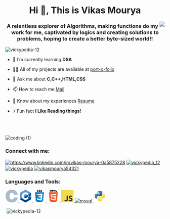 <h1 align="center">Hi 👋, This is Vikas Mourya</h1> 

<img src="https://github.com/vickypedia-12/vickypedia-12/assets/111296997/ff3ae7a0-e347-4676-8b63-90c87a803450" align="right" />

<h3 align="center">A relentless explorer of Algorithms, making functions do my work for me, captivated by logics and creating solutions to problems, hoping to create a better byte-sized world!!</h3>

<p align="left"> <img src="https://komarev.com/ghpvc/?username=vickypedia-12&label=Profile%20views&color=0e75b6&style=flat" alt="vickypedia-12" /> </p>

- 🌱 I’m currently learning **DSA**

- 👨‍💻 All of my projects are available at [port-o-folio](https://vickypedia-12.github.io/port-o-folio/)

- 💬 Ask me about **C,C++,HTML,CSS**

- 📫 How to reach me [Mail](mailto:vikasmourya54321@gmail.com)

- 📄 Know about my experiences [Resume](https://drive.google.com/file/d/1C8qQlRRHMzcTHk2hkj6PPjC7aTX6s77z/view?usp=sharing)

- ⚡ Fun fact **I Like Reading things!**
<br>

<br>![coding (1)](https://github.com/vickypedia-12/vickypedia-12/assets/111296997/6a39de9b-7841-4a18-a332-15dbf4f5f018)

<h3 align="left">Connect with me:</h3>
<p align="left">
<a href="https://linkedin.com/in/https://www.linkedin.com/in/vikas-mourya-0a5875228" target="blank"><img align="center" src="https://raw.githubusercontent.com/rahuldkjain/github-profile-readme-generator/master/src/images/icons/Social/linked-in-alt.svg" alt="https://www.linkedin.com/in/vikas-mourya-0a5875228" height="30" width="40" /></a>
<a href="https://instagram.com/vickypedia_12" target="blank"><img align="center" src="https://raw.githubusercontent.com/rahuldkjain/github-profile-readme-generator/master/src/images/icons/Social/instagram.svg" alt="vickypedia_12" height="30" width="40" /></a>
<a href="https://www.codechef.com/users/vickypedia" target="blank"><img align="center" src="https://cdn.jsdelivr.net/npm/simple-icons@3.1.0/icons/codechef.svg" alt="vickypedia" height="30" width="40" /></a>
<a href="https://www.hackerrank.com/vikasmourya54321" target="blank"><img align="center" src="https://raw.githubusercontent.com/rahuldkjain/github-profile-readme-generator/master/src/images/icons/Social/hackerrank.svg" alt="vikasmourya54321" height="30" width="40" /></a>
</p>

<h3 align="left">Languages and Tools:</h3>
<p align="left"> <a href="https://www.cprogramming.com/" target="_blank" rel="noreferrer"> <img src="https://raw.githubusercontent.com/devicons/devicon/master/icons/c/c-original.svg" alt="c" width="40" height="40"/> </a> <a href="https://www.w3schools.com/cpp/" target="_blank" rel="noreferrer"> <img src="https://raw.githubusercontent.com/devicons/devicon/master/icons/cplusplus/cplusplus-original.svg" alt="cplusplus" width="40" height="40"/> </a> <a href="https://www.w3schools.com/css/" target="_blank" rel="noreferrer"> <img src="https://raw.githubusercontent.com/devicons/devicon/master/icons/css3/css3-original-wordmark.svg" alt="css3" width="40" height="40"/> </a> <a href="https://www.w3.org/html/" target="_blank" rel="noreferrer"> <img src="https://raw.githubusercontent.com/devicons/devicon/master/icons/html5/html5-original-wordmark.svg" alt="html5" width="40" height="40"/> </a> <a href="https://developer.mozilla.org/en-US/docs/Web/JavaScript" target="_blank" rel="noreferrer"> <img src="https://raw.githubusercontent.com/devicons/devicon/master/icons/javascript/javascript-original.svg" alt="javascript" width="40" height="40"/> </a> <a href="https://www.microsoft.com/en-us/sql-server" target="_blank" rel="noreferrer"> <img src="https://www.svgrepo.com/show/303229/microsoft-sql-server-logo.svg" alt="mssql" width="40" height="40"/> </a> <a href="https://www.python.org" target="_blank" rel="noreferrer"> <img src="https://raw.githubusercontent.com/devicons/devicon/master/icons/python/python-original.svg" alt="python" width="40" height="40"/> </a> </p>


<p>&nbsp;<img align="center" src="https://github-readme-stats.vercel.app/api?username=vickypedia-12&show_icons=true&locale=en" alt="vickypedia-12" /></p>

